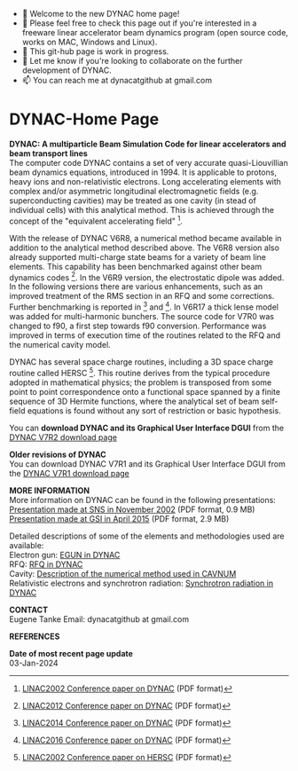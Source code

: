 - 👋 Welcome to the new DYNAC home page!
- 👀 Please feel free to check this page out if you're interested in a freeware linear accelerator beam dynamics program (open source code, works on MAC, Windows and Linux).
- 🌱 This git-hub page is work in progress.
- 💞️ Let me know if you're looking to collaborate on the further development of DYNAC.
- 📫 You can reach me at dynacatgithub at gmail.com

<!---
dynac-source/dynac-source is a ✨ special ✨ repository because its `README.md` (this file) appears on your GitHub profile.
You can click the Preview link to take a look at your changes.
--->
# DYNAC-Home Page

**DYNAC: A multiparticle Beam Simulation Code for linear accelerators and beam transport lines**  
The computer code DYNAC contains a set of very accurate quasi-Liouvillian beam dynamics equations, introduced in 1994. It is applicable to protons, heavy ions and non-relativistic electrons. Long accelerating elements with complex and/or asymmetric longitudinal electromagnetic fields (e.g. superconducting cavities) may be treated as one cavity (in stead of individual cells) with this analytical method. This is achieved through the concept of the "equivalent accelerating field" [^1].

With the release of DYNAC V6R8, a numerical method became available in addition to the analytical method described above. The V6R8 version also already supported multi-charge state beams for a variety of beam line elements. This capability has been benchmarked against other beam dynamics codes [^2]. In the V6R9 version, the electrostatic dipole was added. In the following versions there are various enhancements, such as an improved treatment of the RMS section in an RFQ and some corrections. Further benchmarking is reported in [^3] and [^4]. In V6R17 a thick lense model was added for multi-harmonic bunchers. The source code for V7R0 was changed to f90, a first step towards f90 conversion. Performance was improved in terms of execution time of the routines related to the RFQ and the numerical cavity model.

DYNAC has several space charge routines, including a 3D space charge routine called HERSC [^5]. This routine derives from the typical procedure adopted in mathematical physics; the problem is transposed from some point to point correspondence onto a functional space spanned by a finite sequence of 3D Hermite functions, where the analytical set of beam self-field equations is found without any sort of restriction or basic hypothesis. 

You can **download DYNAC and its Graphical User Interface DGUI** from the [DYNAC V7R2 download page](https://github.com/dynac-source/DYNAC-download#readme) 

**Older revisions of DYNAC**  
You can download DYNAC V7R1 and its Graphical User Interface DGUI from the [DYNAC V7R1 download page](https://github.com/dynac-source/DYNAC-download-V7R1#readme)

**MORE INFORMATION**  
More information on DYNAC can be found in the following presentations:  
[Presentation made at SNS in November 2002](https://github.com/dynac-source/DYNAC-download/blob/main/dynac_presentation.pdf) (PDF format, 0.9 MB)  
[Presentation made at GSI in April 2015](https://github.com/dynac-source/DYNAC-download/blob/main/GSI_DYNAC_2015_Apr.pdf) (PDF format, 2.9 MB)  

Detailed descriptions of some of the elements and methodologies used are available:  
Electron gun: [EGUN in DYNAC](https://github.com/dynac-source/DYNAC-download/blob/main/egun_bode_2010_07_03.pdf)  
RFQ: [RFQ in DYNAC](https://github.com/dynac-source/DYNAC-download/blob/main/RFQ_2018_05_14.pdf)  
Cavity: [Description of the numerical method used in CAVNUM](https://github.com/dynac-source/DYNAC-download/blob/main/cavity_bode_2016_10_03.pdf)  
Relativistic electrons and synchrotron radiation: [Synchrotron radiation in DYNAC](https://github.com/dynac-source/DYNAC-download/blob/main/synch_rad_2010_07_03.pdf) 

**CONTACT**  
Eugene Tanke 
Email: dynacatgithub at gmail.com 

**REFERENCES**  
[^1]: [LINAC2002 Conference paper on DYNAC](https://github.com/dynac-source/DYNAC-download/blob/main/LINAC2002_TH429.PDF) (PDF format)  
[^2]: [LINAC2012 Conference paper on DYNAC](https://github.com/dynac-source/DYNAC-download/blob/main/LINAC2012_thpb065.pdf) (PDF format)  
[^3]: [LINAC2014 Conference paper on DYNAC](https://github.com/dynac-source/DYNAC-download/blob/main/LINAC2014_thpp043.pdf) (PDF format)  
[^4]: [LINAC2016 Conference paper on DYNAC](https://github.com/dynac-source/DYNAC-download/blob/main/LINAC2016_MOPRC007.pdf) (PDF format)  
[^5]: [LINAC2002 Conference paper on HERSC](https://github.com/dynac-source/DYNAC-download/blob/main/LINAC2002_TH424.PDF) (PDF format)  

**Date of most recent page update**  
03-Jan-2024
